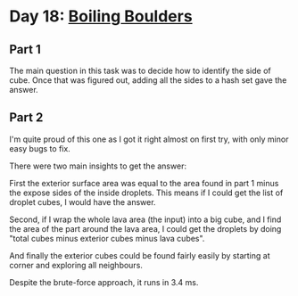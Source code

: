 # Day 18: [Boiling Boulders](https://adventofcode.com/2022/day/18)

## Part 1

The main question in this task was to decide how to identify the side of cube. Once that was figured out, adding all the sides to a hash set gave the answer.

## Part 2

I'm quite proud of this one as I got it right almost on first try, with only minor easy bugs to fix.

There were two main insights to get the answer:

First the exterior surface area was equal to the area found in part 1 minus the expose sides of the inside droplets. This means if I could get the list of droplet cubes, I would have the answer.

Second, if I wrap the whole lava area (the input) into a big cube, and I find the area of the part around the lava area, I could get the droplets by doing "total cubes minus exterior cubes minus lava cubes".

And finally the exterior cubes could be found fairly easily by starting at corner and exploring all neighbours.

Despite the brute-force approach, it runs in 3.4 ms.